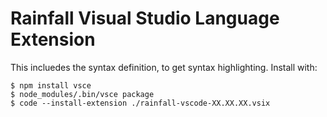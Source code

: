 # Rainfall Visual Studio Language Extension

This incluedes the syntax definition, to get syntax highlighting. Install with:

```
$ npm install vsce
$ node_modules/.bin/vsce package
$ code --install-extension ./rainfall-vscode-XX.XX.XX.vsix
```
